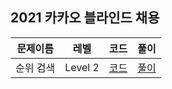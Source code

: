 ## 2021 카카오 블라인드 채용

|문제이름|레벨|코드|풀이|
|--|--|--|--|
|순위 검색|Level 2|[코드](./Ranking.java)|[풀이](https://velog.io/@jwkim/2021-kakao-blind-ranking)|